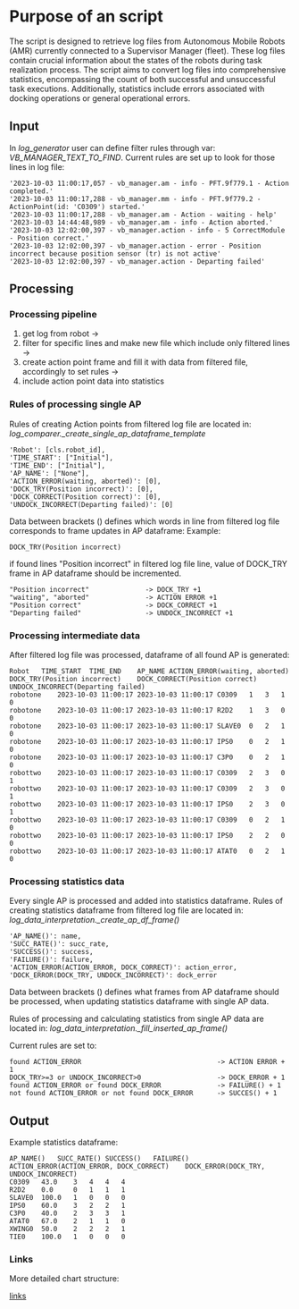 # Purpose of an script

The script is designed to retrieve log files from Autonomous Mobile Robots (AMR) currently connected to a Supervisor Manager (fleet). 
These log files contain crucial information about the states of the robots during task realization process.
The script aims to convert log files into comprehensive statistics, encompassing the count of both successful and unsuccessful task executions. Additionally, statistics include errors associated with docking operations or general operational errors.

## Input

In *log_generator* user can define filter rules through var: *VB_MANAGER_TEXT_TO_FIND*.
Current rules are set up to look for those lines in log file:

    '2023-10-03 11:00:17,057 - vb_manager.am - info - PFT.9f779.1 - Action completed.'
    '2023-10-03 11:00:17,288 - vb_manager.mm - info - PFT.9f779.2 - ActionPoint(id: 'C0309') started.'
    '2023-10-03 11:00:17,288 - vb_manager.am - Action - waiting - help'
    '2023-10-03 14:44:48,989 - vb_manager.am - info - Action aborted.'
    '2023-10-03 12:02:00,397 - vb_manager.action - info - 5 CorrectModule - Position correct.'
    '2023-10-03 12:02:00,397 - vb_manager.action - error - Position incorrect because position sensor (tr) is not active'
    '2023-10-03 12:02:00,397 - vb_manager.action - Departing failed'

## Processing

### Processing pipeline

1. get log from robot -> 
2. filter for specific lines and make new file which include only filtered lines -> 
3. create action point frame and fill it with data from filtered file, accordingly to set rules ->
4. include action point data into statistics

### Rules of processing single AP

Rules of creating Action points from filtered log file are located in:
*log_comparer._create_single_ap_dataframe_template*

    'Robot': [cls.robot_id],
    'TIME_START': ["Initial"],
    'TIME_END': ["Initial"],
    'AP_NAME': ["None"],
    'ACTION_ERROR(waiting, aborted)': [0],
    'DOCK_TRY(Position incorrect)': [0],
    'DOCK_CORRECT(Position correct)': [0],
    'UNDOCK_INCORRECT(Departing failed)': [0]

Data between brackets () defines which words in line from filtered log file corresponds to frame updates in AP dataframe:
Example:

    DOCK_TRY(Position incorrect)

if found lines "Position incorrect" in filtered log file line, value of DOCK_TRY frame in AP dataframe should be incremented.

    "Position incorrect" 			  -> DOCK_TRY +1
    "waiting", "aborted" 			  -> ACTION ERROR +1
    "Position correct" 			      -> DOCK_CORRECT +1
    "Departing failed" 			      -> UNDOCK_INCORRECT +1

### Processing intermediate data 

After filtered log file was processed, dataframe of all found AP is generated:

    Robot	TIME_START	TIME_END	AP_NAME	ACTION_ERROR(waiting, aborted)	DOCK_TRY(Position incorrect)	DOCK_CORRECT(Position correct)	UNDOCK_INCORRECT(Departing failed)
    robotone	2023-10-03 11:00:17	2023-10-03 11:00:17	C0309	1	3	1	0
    robotone	2023-10-03 11:00:17	2023-10-03 11:00:17	R2D2	1	3	0	0
    robotone	2023-10-03 11:00:17	2023-10-03 11:00:17	SLAVE0	0	2	1	0
    robotone	2023-10-03 11:00:17	2023-10-03 11:00:17	IPS0	0	2	1	0
    robotone	2023-10-03 11:00:17	2023-10-03 11:00:17	C3P0	0	2	1	0
    robottwo	2023-10-03 11:00:17	2023-10-03 11:00:17	C0309	2	3	0	1
    robottwo	2023-10-03 11:00:17	2023-10-03 11:00:17	C0309	2	3	0	1
    robottwo	2023-10-03 11:00:17	2023-10-03 11:00:17	IPS0	2	3	0	1
    robottwo	2023-10-03 11:00:17	2023-10-03 11:00:17	C0309	0	2	1	0
    robottwo	2023-10-03 11:00:17	2023-10-03 11:00:17	IPS0	2	2	0	0
    robottwo	2023-10-03 11:00:17	2023-10-03 11:00:17	ATAT0	0	2	1	0

### Processing statistics data

Every single AP is processed and added into statistics dataframe.
Rules of creating statistics dataframe from filtered log file are located in:
*log_data_interpretation._create_ap_df_frame()*

    'AP_NAME()': name,
    'SUCC_RATE()': succ_rate,
    'SUCCESS()': success,
    'FAILURE()': failure,
    'ACTION_ERROR(ACTION_ERROR, DOCK_CORRECT)': action_error,
    'DOCK_ERROR(DOCK_TRY, UNDOCK_INCORRECT)': dock_error

Data between brackets () defines what frames from AP dataframe should be processed, when updating
statistics dataframe with single AP data.

Rules of processing and calculating statistics from single AP data are located in:
*log_data_interpretation._fill_inserted_ap_frame()*

Current rules are set to:

    found ACTION_ERROR 	  	                            -> ACTION ERROR + 1
    DOCK_TRY>=3 or UNDOCK_INCORRECT>0 	                -> DOCK_ERROR + 1
    found ACTION_ERROR or found DOCK_ERROR              -> FAILURE() + 1
    not found ACTION_ERROR or not found DOCK_ERROR      -> SUCCES() + 1

## Output

Example statistics dataframe:

    AP_NAME()	SUCC_RATE()	SUCCESS()	FAILURE()	ACTION_ERROR(ACTION_ERROR, DOCK_CORRECT)	DOCK_ERROR(DOCK_TRY, UNDOCK_INCORRECT)
    C0309	43.0	3	4	4	4
    R2D2	0.0	    0	1	1	1
    SLAVE0	100.0	1	0	0	0
    IPS0	60.0	3	2	2	1
    C3P0	40.0	2	3	3	1
    ATAT0	67.0	2	1	1	0
    XWING0	50.0	2	2	2	1
    TIE0	100.0	1	0	0	0

### Links

More detailed chart structure:

[links](https://fotografiaartyzmi01.atlassian.net/wiki/spaces/BLS/pages/14745602/Struktura+Bsst-log-sim-test)
